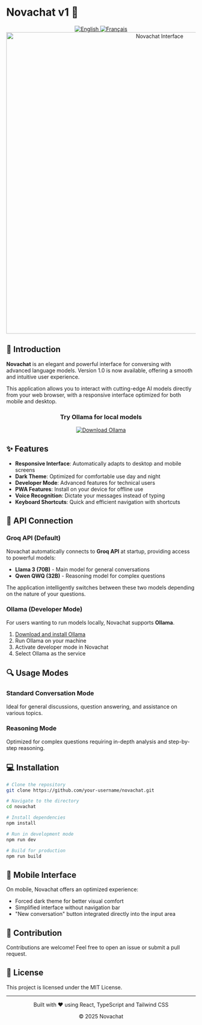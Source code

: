 # Novachat v1 🤖

<div align="center">
  <a href="README.md">
    <img src="https://img.shields.io/badge/English-🇬🇧-blue?style=for-the-badge" alt="English" />
  </a>
  <a href="README.fr.md">
    <img src="https://img.shields.io/badge/Français-🇫🇷-blue?style=for-the-badge" alt="Français" />
  </a>
</div>

<div align="center">
  <img src="public/novachat-interface.png" alt="Novachat Interface" width="800" />
</div>

## 🚀 Introduction

**Novachat** is an elegant and powerful interface for conversing with advanced language models. Version 1.0 is now available, offering a smooth and intuitive user experience.

This application allows you to interact with cutting-edge AI models directly from your web browser, with a responsive interface optimized for both mobile and desktop.

<div align="center">
  <h3>Try Ollama for local models</h3>
  <a href="https://ollama.com" target="_blank">
    <img src="https://img.shields.io/badge/Download-Ollama-5A67D8?style=for-the-badge&logo=docker&logoColor=white" alt="Download Ollama" />
  </a>
</div>

## ✨ Features

- **Responsive Interface**: Automatically adapts to desktop and mobile screens
- **Dark Theme**: Optimized for comfortable use day and night
- **Developer Mode**: Advanced features for technical users
- **PWA Features**: Install on your device for offline use
- **Voice Recognition**: Dictate your messages instead of typing
- **Keyboard Shortcuts**: Quick and efficient navigation with shortcuts

## 🔌 API Connection

### Groq API (Default)

Novachat automatically connects to **Groq API** at startup, providing access to powerful models:

- **Llama 3 (70B)** - Main model for general conversations
- **Qwen QWQ (32B)** - Reasoning model for complex questions

The application intelligently switches between these two models depending on the nature of your questions.

### Ollama (Developer Mode)

For users wanting to run models locally, Novachat supports **Ollama**.

1. [Download and install Ollama](https://ollama.com)
2. Run Ollama on your machine
3. Activate developer mode in Novachat
4. Select Ollama as the service

## 🔍 Usage Modes

### Standard Conversation Mode

Ideal for general discussions, question answering, and assistance on various topics.

### Reasoning Mode

Optimized for complex questions requiring in-depth analysis and step-by-step reasoning.

## 💻 Installation

```bash
# Clone the repository
git clone https://github.com/your-username/novachat.git

# Navigate to the directory
cd novachat

# Install dependencies
npm install

# Run in development mode
npm run dev

# Build for production
npm run build
```



## 📱 Mobile Interface

On mobile, Novachat offers an optimized experience:

- Forced dark theme for better visual comfort
- Simplified interface without navigation bar
- "New conversation" button integrated directly into the input area

## 🤝 Contribution

Contributions are welcome! Feel free to open an issue or submit a pull request.

## 📝 License

This project is licensed under the MIT License.

---

<div align="center">
  <p>Built with ❤️ using React, TypeScript and Tailwind CSS</p>
  <p>© 2025 Novachat</p>
</div>
